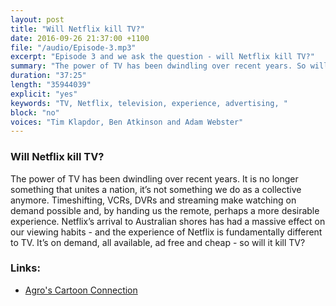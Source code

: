 ```yaml
---
layout: post
title: "Will Netflix kill TV?"
date: 2016-09-26 21:37:00 +1100
file: "/audio/Episode-3.mp3"
excerpt: "Episode 3 and we ask the question - will Netflix kill TV?"
summary: "The power of TV has been dwindling over recent years. So will the experience of Netflix kill off TV?"
duration: "37:25" 
length: "35944039"
explicit: "yes" 
keywords: "TV, Netflix, television, experience, advertising, "
block: "no" 
voices: "Tim Klapdor, Ben Atkinson and Adam Webster"
---
```


### Will Netflix kill TV?

The power of TV has been dwindling over recent years. It is no longer something that unites a nation, it’s not something we do as a collective anymore. Timeshifting, VCRs, DVRs and streaming make watching on demand possible and, by handing us the remote, perhaps a more desirable experience. Netflix’s arrival to Australian shores has had a massive effect on our viewing habits - and the experience of Netflix is fundamentally different to TV. It’s on demand, all available, ad free and cheap - so will it kill TV?


### Links: 

- [Agro's Cartoon Connection](https://youtu.be/hPD_RHVFlys)
